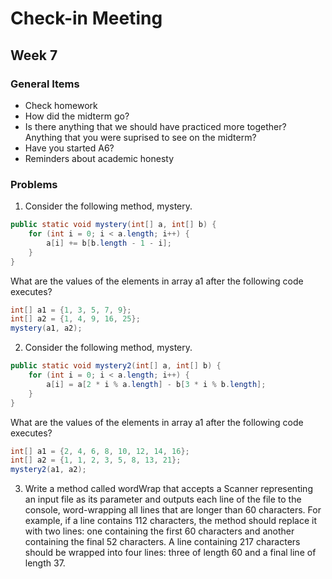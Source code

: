 # Check-in Meeting
## Week 7

### General Items
* Check homework
* How did the midterm go?
* Is there anything that we should have practiced more together? Anything that you were suprised to see on the midterm?
* Have you started  A6?
* Reminders about academic honesty

### Problems
1. Consider the following method, mystery.

  ```java
  public static void mystery(int[] a, int[] b) {
      for (int i = 0; i < a.length; i++) {
          a[i] += b[b.length - 1 - i];
      }
  }
  ```

  What are the values of the elements in array a1 after the following code executes?

  ```java
  int[] a1 = {1, 3, 5, 7, 9};
  int[] a2 = {1, 4, 9, 16, 25};
  mystery(a1, a2);
  ```
  
2. Consider the following method, mystery.

  ```java
  public static void mystery2(int[] a, int[] b) {
      for (int i = 0; i < a.length; i++) {
          a[i] = a[2 * i % a.length] - b[3 * i % b.length];
      }
  }
  ```

  What are the values of the elements in array a1 after the following code executes?

  ```java
  int[] a1 = {2, 4, 6, 8, 10, 12, 14, 16};
  int[] a2 = {1, 1, 2, 3, 5, 8, 13, 21};
  mystery2(a1, a2);
  ```

3. Write a method called wordWrap that accepts a Scanner representing an input file as its parameter and outputs each line of the file to the console, word-wrapping all lines that are longer than 60 characters. For example, if a line contains 112 characters, the method should replace it with two lines: one containing the first 60 characters and another containing the final 52 characters. A line containing 217 characters should be wrapped into four lines: three of length 60 and a final line of length 37.
